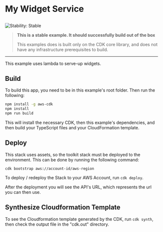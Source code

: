 # My Widget Service

## <!--BEGIN STABILITY BANNER-->

![Stability: Stable](https://img.shields.io/badge/stability-Stable-success.svg?style=for-the-badge)

> **This is a stable example. It should successfully build out of the box**
>
> This examples does is built only on the CDK core library, and does not have any infrastructure prerequisites to build.

---

<!--END STABILITY BANNER-->

This example uses lambda to serve-up widgets.

## Build

To build this app, you need to be in this example's root folder. Then run the following:

```bash
npm install -g aws-cdk
npm install
npm run build
```

This will install the necessary CDK, then this example's dependencies, and then build your TypeScript files and your CloudFormation template.

## Deploy

This stack uses assets, so the toolkit stack must be deployed to the environment. This can be done by running the following command:

```shell script
cdk bootstrap aws://account-id/aws-region
```

To deploy / redeploy the Stack to your AWS Account, run `cdk deploy`.

After the deployment you will see the API's URL, which represents the url you can then use.

## Synthesize Cloudformation Template

To see the Cloudformation template generated by the CDK, run `cdk synth`, then check the output file in the "cdk.out" directory.
